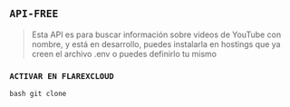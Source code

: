 ## `API-FREE`


> Esta API es para buscar información sobre videos de YouTube con nombre, y está en desarrollo, puedes instalarla en hostings que ya creen el archivo .env o puedes definirlo tu mismo


### `ACTIVAR EN FLAREXCLOUD`

``bash
git clone
``
